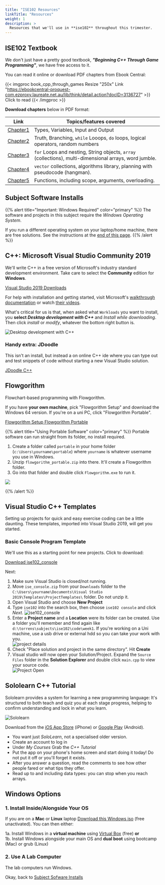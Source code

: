 ```yaml
---
title: "ISE102 Resources"
linkTitle: "Resources"
weight: 1
description: >
  Resources that we'll use in **ise102** throughout this trimester.
---
```


## ISE102 Textbook

We don't just have a pretty good textbook, _**"Beginning C++ Through Game Programming"**_, we have free access to it.

You can read it online or download PDF chapters from Ebook Central:

{{< imgproc book_cpp_through_games Resize "250x" Link "https://ebookcentral-proquest-com.ezproxy.laureate.net.au/lib/think/detail.action?docID=3136727" >}}
Click to read
{{< /imgproc >}}

**Download chapters** below in PDF format:

| Link       | Topics/features covered  |  
| ---- | ---- |  
| [Chapter1 ](cpp_through_games_1.pdf)  | Types, Variables, Input and Output |  
| [Chapter2 ](cpp_through_games_2.pdf) | Truth, Branching, `while` Looops, `do` loops, logical operators, random numbers |  
| [Chapter3 ](cpp_through_games_3.pdf) | `for` Loops and nesting, String objects, `array` (collections), multi-dimensional arrays, word jumble. |  
| [Chapter4](cpp_through_games_4.pdf) | `vector` collections, algorithms library, planning with pseudocode (hangman). |  
| [Chapter5](cpp_through_games_5.pdf) | Functions, including scope, arguments, overloading. |  

## Subject Software Installs  

{{% alert title="Important: Windows Required" color="primary" %}}
The software and projects in this subject require the _Windows Operating System_.

If you run a different operating system on your laptop/home machine, there are free solutions. See the instructions at the [end of this page](#windows-options).
{{% /alert %}}

## C++: Microsoft Visual Studio Community 2019
We'll write C++ in a free version of Microsoft's industry standard development environment. Take care to select the **Community** edition for **Windows**.
<div class="mx-auto">
	<a class="btn btn-lg btn-primary mr-3 mb-4" href="https://visualstudio.microsoft.com/vs/" target="_blank">Visual Studio 2019 Downloads<i class="fas fa-arrow-alt-circle-right ml-2"></i>
	</a>
</div>

For help with installation and getting started, visit Microsoft's [walkthrough documentation](https://docs.microsoft.com/en-gb/visualstudio/get-started/visual-studio-ide?view=vs-2019) or watch [their videos](https://visualstudio.microsoft.com/vs/getting-started/).

What's critical for us is that, when asked what `Workloads` you want to install, you **select _Desktop development with C++_** and _Install while downloading_. Then click _install_ or _modify_, whatever the bottom right button is.

![Desktop development with C++](visual_studio_cpp_desktop.png)

### Handy extra: JDoodle
This isn't an install, but instead a on online C++ ide where you can type out and test snippets of code without starting a new Visual Studio solution.

<div class="mx-auto">
	<a class="btn btn-lg btn-primary mr-3 mb-4" href="https://www.jdoodle.com/online-compiler-c++17/" target="_blank">JDoodle C++<i class="fas fa-arrow-alt-circle-right ml-2"></i>
	</a>
</div>

## Flowgorithm

Flowchart-based programming with Flowgorithm.

If you have **your own machine**, pick "Flowgorithm Setup" and download the Windows 64 version.
If you're on a uni PC, click "Flowgorithm Portable".

<div class="mx-auto">
	<a class="btn btn-lg btn-primary mr-3 mb-4" href="http://flowgorithm.org/download/index.htm" target="_blank">Flowgorithm Setup<i class="fas fa-arrow-alt-circle-right ml-2"></i>
	</a>
  <a class="btn btn-lg btn-primary mr-3 mb-4" href="flowgorithm_portable.zip" target="_blank">Flowgorithm Portable<i class="fas fa-arrow-alt-circle-right ml-2"></i>
	</a>
</div>

{{% alert title="Using Portable Software" color="primary" %}}
Portable software can run straight from its folder, no install required.

1. Create a folder called `portable` in your home folder (`c:\Users\yourname\portable`) where `yourname` is whatever username you use in Windows.
2. Unzip `flowgorithm_portable.zip` into there. It'll create a Flowgorithm folder.
3. Go into that folder and double click `Flowgorithm.exe` to run it.

![](portable_folder_flowgorithm.png)

{{% /alert %}}



## Visual Studio C++ Templates

Setting up projects for quick and easy exercise coding can be a little daunting. These templates, imported into Visual Studio 2019, will get you started.

### Basic Console Program Template

We'll use this as a starting point for new projects. Click to download:

<a class="btn btn-lg btn-primary mr-3 mb-4" href="/torrens/ise102/resources/ise102_console.zip">Download ise102_console<i class="fas fa-arrow-alt-circle-right ml-2"></i>
</a>

Next:  
1. Make sure Visual Studio is closed/not running.  
2. Move `ise_console.zip` from your `Downloads` folder to the `C:\Users\yourname\Documents\Visual Studio 2019\Templates\ProjectTemplates\` folder. Do not unzip it.  
3. Open Visual Studio and choose **New Project**  
4. Type `ise102` into the search box, then choose `ise102 console` and click _Next_.
![ise102_console](new_project_ise102_console.png)  
5. Enter a **Project name** and a **Location** were its folder can be created. Use a folder you'll remember and find again like `d:\torrens\subjects\ise102\code\week1`. If you're working on a Uni machine, use a usb drive or external hdd so you can take your work with you.  
![project details](project_setup_vs_2019.png)  
6. Check "Place solution and project in the same directory". Hit **Create**  
7. Visual studio will now open your Solution/Project. Expand the `Source Files` folder in the **Solution Explorer** and double click `main.cpp` to view your source code.  
![Project Open](project_open_main_cpp.png)  
  
## Sololearn C++ Tutorial

Sololearn provides a system for learning a new programming language: It's structured to both teach and quiz you at each stage progress, helping to confirm understanding and lock in what you learn.

![Sololearn](../week4/sololearn_cpp.png)

Download from the [iOS App Store](https://apps.apple.com/us/app/sololearn-learn-to-code/id1210079064) (iPhone) or [Google Play](https://play.google.com/store/apps/details?id=com.sololearn&hl=en_AU) (Android). 
- You want just _SoloLearn_, not a specialised older version. 
- Create an account to log in
- Under _My Courses_ Grab the _C++ Tutorial_
- Put the app on your phone's home screen and start doing it today! Do not put it off or you'll forget it exists.
- After you answer a question, read the comments to see how other people fared or what tips they offer. 
- Read up to and including data types: you can stop when you reach arrays.

## Windows Options  

### 1. Install Inside/Alongside Your OS

If you are on a **Mac** or **Linux** laptop [Download this Windows iso](https://laureateaus-my.sharepoint.com/:u:/g/personal/daniel_mcgillick_laureate_edu_au/EUs2E8Oj_-dNroXMb_tg0O8BhM4nTzv3g98UZ4VPnlmRCQ?e=digodN) (free unactivated). You can then either:

1a. Install Windows in a **virtual machine** using [Virtual Box](https://www.virtualbox.org/wiki/Downloads) (free) **or**  
1b. Install Windows alongside your main OS and **dual boot** using bootcamp (Mac) or grub (Linux)  
  
### 2. Use A Lab Computer  

The lab computers run Windows.

Okay, back to [Subject Sofware Installs](#subject-software-installs)


<!--
### Text-Mode Game Template

This will add _**ise102 text mode game**_ to your _new project_ window.

_text_mode_game_template.zip_

<a class="btn btn-lg btn-primary mr-3 mb-4" href="/torrens/ise102/resources/text_mode_game_template.zip">
  Download<i class="fas fa-arrow-alt-circle-right ml-2"></i>
</a>

## Starter Projects

**ADD STARTER PROJECTS FOR WEEKLY CODE ALONG**?
-->